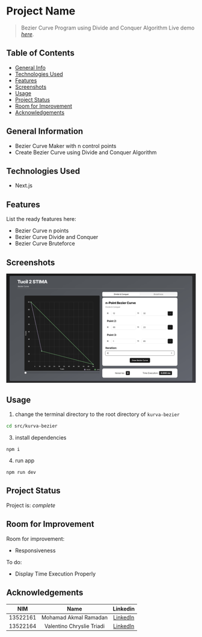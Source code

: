 # Project Name
> Bezier Curve Program using Divide and Conquer Algorithm
> Live demo [_here_](https://bezier-curve-tucil2-5y0apb8kl-valentinotriadis-projects.vercel.app/). <!-- If you have the project hosted somewhere, include the link here. -->


## Table of Contents
* [General Info](#general-information)
* [Technologies Used](#technologies-used)
* [Features](#features)
* [Screenshots](#screenshots)
* [Usage](#Usage)
* [Project Status](#project-status)
* [Room for Improvement](#room-for-improvement)
* [Acknowledgements](#acknowledgements)


## General Information
- Bezier Curve Maker with n control points
- Create Bezier Curve using Divide and Conquer Algorithm


## Technologies Used
- Next.js


## Features
List the ready features here:
- Bezier Curve n points
- Bezier Curve Divide and Conquer 
- Bezier Curve Bruteforce  


## Screenshots
![Example screenshot](./img/Screenshot.png)


## Usage
1. change the terminal directory to the root directory of `kurva-bezier`
  ```sh
  cd src/kurva-bezier
  ```
3. install dependencies
  ```
  npm i
  ```
4. run app
  ```
  npm run dev
  ```


## Project Status
Project is: _complete_


## Room for Improvement
Room for improvement:
- Responsiveness

To do:
- Display Time Execution Properly


## Acknowledgements
| NIM | Name | Linkedin |
| :---: | :---: | :---: |
| 13522161 | Mohamad Akmal Ramadan | [LinkedIn](https://www.linkedin.com/in/akmalrmn/) |
| 13522164 | Valentino Chryslie Triadi | [LinkedIn](https://www.linkedin.com/in/valentinotriadi/) |
